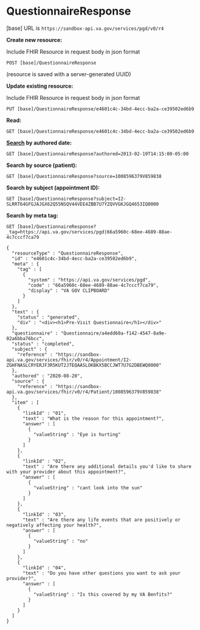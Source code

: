 # QuestionnaireResponse

[base] URL is `https://sandbox-api.va.gov/services/pgd/v0/r4`

**Create new resource:**

Include FHIR Resource in request body in json format

`POST [base]/QuestionnaireResponse`

(resource is saved with a server-generated UUID)

**Update existing resource:**

Include FHIR Resource in request body in json format

`PUT [base]/QuestionnaireResponse/e4601c4c-34bd-4ecc-ba2a-ce39502ed6b9`

**Read:**

`GET [base]/QuestionnaireResponse/e4601c4c-34bd-4ecc-ba2a-ce39502ed6b9`

**[Search](https://www.hl7.org/fhir/r4/questionnaireresponse.html#search) by authored date:**

`GET [base]/QuestionnaireResponse?authored=2013-02-19T14:15:00-05:00`

**Search by source (patient):**

`GET [base]/QuestionnaireResponse?source=1008596379V859838`

**Search by subject (appointment ID):**

`GET [base]/QuestionnaireResponse?subject=I2-SLRRT64GFGJAJGX62Q55NSQV44VEE4ZBB7U7YZQVVGKJGQ4653IQ0000`

**Search by meta tag:**

`GET [base]/QuestionnaireResponse?_tag=https://api.va.gov/services/pgd|66a5960c-68ee-4689-88ae-4c7cccf7ca79`

```
{
  "resourceType" : "QuestionnaireResponse",
  "id" : "e4601c4c-34bd-4ecc-ba2a-ce39502ed6b9",
  "meta" : {
    "tag" : [
      {
        "system" : "https://api.va.gov/services/pgd",
        "code" : "66a5960c-68ee-4689-88ae-4c7cccf7ca79",
        "display" : "VA GOV CLIPBOARD"
      }
    ]
  },
  "text" : {
    "status" : "generated",
    "div" : "<div><h1>Pre-Visit Questionnaire</h1></div>"
  },
  "questionnaire" : "Questionnaire/a4edd60a-f142-4547-8a9e-02a6bba76bcc",
  "status" : "completed",
  "subject" : {
    "reference" : "https://sandbox-api.va.gov/services/fhir/v0/r4/Appointment/I2-ZGHFNASLCRYERJF3R5KUT2JTEQAASLOKBKX5BCCJWT7U7G2DBEWQ0000"
  },
  "authored" : "2020-08-20",
  "source" : {
    "reference" : "https://sandbox-api.va.gov/services/fhir/v0/r4/Patient/1008596379V859838"
  },
  "item" : [
    {
      "linkId" : "01",
      "text" : "What is the reason for this appointment?",
      "answer" : [
        {
          "valueString" : "Eye is hurting"
        }
      ]
    },
    {
      "linkId" : "02",
      "text" : "Are there any additional details you'd like to share with your provider about this appointment?",
      "answer" : [
        {
          "valueString" : "cant look into the sun"
        }
      ]
    },
    {
      "linkId" : "03",
      "text" : "Are there any life events that are positively or negatively affecting your health?",
      "answer" : [
        {
          "valueString" : "no"
        }
      ]
    },
    {
      "linkId" : "04",
      "text" : "Do you have other questions you want to ask your provider?",
      "answer" : [
        {
          "valueString" : "Is this covered by my VA Benfits?"
        }
      ]
    }
  ]
}
```
